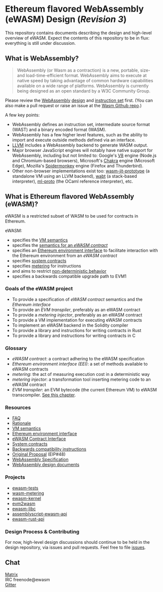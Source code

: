 # Ethereum flavored WebAssembly (eWASM) Design (*Revision 3*)

This repository contains documents describing the design and high-level overview of eWASM. Expect the contents of this repository to be in flux: everything is still under discussion.

## What is WebAssembly?

> WebAssembly (or Wasm as a contraction) is a new, portable, size- and load-time-efficient format. WebAssembly aims to execute at native speed by taking advantage of common hardware capabilities available on a wide range of platforms. WebAssembly is currently being designed as an open standard by a W3C Community Group.

Please review the [WebAssembly](http://webassembly.org/) [design](http://webassembly.org/docs/high-level-goals/) and [instruction set]() first. (You can also make a pull request or raise an issue at the [Wasm Github repo](https://github.com/WebAssembly/design).)

A few key points:
* WebAssembly defines an instruction set, intermediate source format (WAST) and a binary encoded format (WASM).
* WebAssembly has a few higher level features, such as the ability to import and execute outside methods defined via an interface.
* [LLVM](https://llvm.org/) includes a WebAssembly backend to generate WASM output.
* Major browser JavaScript engines will notably have native support for
  WebAssembly, including but not limited to: Google's
  [V8](https://github.com/v8/v8) engine (Node.js and Chromium-based browsers),
  Microsoft's [Chakra](https://github.com/Microsoft/ChakraCore) engine
  (Microsoft Edge), Mozilla's
  [Spidermonkey](https://github.com/mozilla/gecko-dev/tree/master/js) engine
  (Firefox and Thunderbird).
* Other non-browser implementations exist too:
  [wasm-jit-prototype](https://github.com/WebAssembly/wasm-jit-prototype) (a
  standalone VM using an LLVM backend),
  [wabt](https://github.com/WebAssembly/wabt) (a stack-based interpreter),
  [ml-proto](https://github.com/WebAssembly/spec/tree/master/ml-proto) (the
  OCaml reference interpreter), etc.

## What is Ethereum flavored WebAssembly (eWASM)?

eWASM is a restricted subset of WASM to be used for contracts in Ethereum.

eWASM:
* specifies the [VM semantics](./vm_semantics.md)
* specifies the [semantics for an *eWASM contract*](./contract_interface.md)
* specifies an [Ethereum environment interface](./eth_interface.md) to facilitate interaction with the Ethereum environment from an *eWASM contract*
* specifies [system contracts](./system_contracts.md)
* specifies [metering](./metering.md) for instructions
* and aims to restrict [non-deterministic behavior](https://github.com/WebAssembly/design/blob/master/Nondeterminism.md)
* specifies a backwards compatible upgrade path to EVM1

### Goals of the eWASM project

* To provide a specification of *eWASM contract* semantics and the *Ethereum interface*
* To provide an *EVM transpiler*, preferably as an eWASM contract
* To provide a *metering injector*, preferably as an eWASM contract
* To provide a VM implementation for executing eWASM contracts
* To implement an eWASM backend in the Solidity compiler
* To provide a library and instructions for writing contracts in Rust
* To provide a library and instructions for writing contracts in C

### Glossary

* *eWASM contract*: a contract adhering to the eWASM specification
* *Ethereum environment interface (EEI)*: a set of methods available to eWASM contracts
* *metering*: the act of measuring execution cost in a deterministic way
* *metering injector*: a transformation tool inserting metering code to an eWASM contract
* *EVM transpiler*: an EVM bytecode (the current Ethereum VM) to eWASM transcompiler. [See this chapter](./evm_transcompiler.md).

### Resources

* [FAQ](./faq.md)
* [Rationale](./rationale.md)
* [VM semantics](./vm_semantics.md)
* [Ethereum environment interface](./eth_interface.md)
* [eWASM Contract Interface](./contract_interface.md)
* [System contracts](./system_contracts.md)
* [Backwards compatibility instructions](./backwards_compatibility.md)
* [Original Proposal](https://github.com/ethereum/EIPs/issues/48) (EIP#48)
* [WebAssembly Specification](https://github.com/WebAssembly/spec/blob/md-proto/md-proto/WebAssembly.md)
* [WebAssembly design documents](https://github.com/WebAssembly/design)

### Projects

* [ewasm-tests](https://github.com/ewasm/ewasm-tests)
* [wasm-metering](https://github.com/ewasm/wasm-metering)
* [ewasm-kernel](https://github.com/ewasm/ewasm-kernel)
* [evm2wasm](https://github.com/ewasm/evm2wasm)
* [ewasm-libc](https://github.com/ewasm/ewasm-libc)
* [assemblyscript-ewasm-api](https://github.com/ewasm/assemblyscript-ewasm-api)
* [ewasm-rust-api](https://github.com/ewasm/ewasm-rust-api)

### Design Process & Contributing
For now, high-level design discussions should continue to be held in the design repository, via issues and pull requests. Feel free to file [issues](https://github.com/ethereum/ewasm-design/issues).

## Chat
[Matrix](https://riot.im/app/#/room/#the_vertex:matrix.org)  
IRC freenode@ewasm  
[Gitter](https://gitter.im/ewasm/Lobby)  
